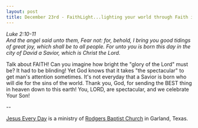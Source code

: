 ```yaml
---
layout: post
title: December 23rd - FaithLight...lighting your world through Faith in
---
```


_Luke 2:10-11  
And the angel said unto them, Fear not: for, behold, I bring you
good tidings of great joy, which shall be to all people. For unto you
is born this day in the city of David a Savior, which is Christ the
Lord._

Talk about FAITH! Can you imagine how bright the "glory of the
Lord" must be? It had to be blinding! Yet God knows that it takes
"the spectacular" to get man's attention sometimes. It's not everyday
that a Savior is born who will die for the sins of the world. Thank
you, God, for sending the BEST thing in heaven down to this earth!
You, LORD, are spectacular, and we celebrate Your Son!

 --

<a href=http://jesuseveryday.net>Jesus Every Day</a> is a ministry of <a href=http://rodgersbaptist.net>Rodgers Baptist Church</a> in Garland, Texas.
